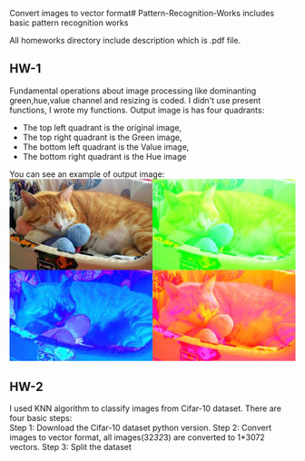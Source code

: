 Convert images to vector format# Pattern-Recognition-Works
includes basic pattern recognition works

All homeworks directory include description which is .pdf file.

## HW-1 
Fundamental operations about image processing like dominanting green,hue,value channel  and resizing is coded. I didn't use present functions, I wrote my functions. Output image is has four quadrants:  <br>
 - The top left quadrant is the original image,<br>
 - The top right quadrant is the Green image, <br>
 - The bottom left quadrant is the Value image,<br>
 - The bottom right quadrant is the Hue image<br>
 
 You can see an example of output image: <br>
 ![GitHub Logo](https://github.com/nursultanbolel/Pattern-Recognition-Homeworks/blob/master/HW-1/savedCatImage.jpg)
 
## HW-2
I used KNN algorithm to classify images from Cifar-10 dataset. There are four basic steps:<br>
Step 1: Download the Cifar-10 dataset python version.
Step 2: Convert images to vector format, all images(32*32*3) are converted to 1*3072 vectors.
Step 3: Split the dataset 
